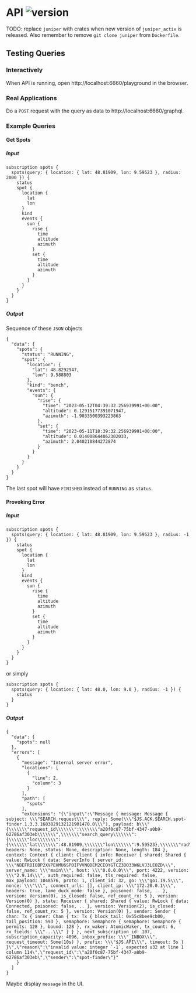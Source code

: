 # API ![version](https://img.shields.io/badge/v0.0.0-blue.svg)

TODO: replace `juniper` with crates when new version of `juniper_actix` is released.
Also remember to remove `git clone juniper` from `Dockerfile`.

## Testing Queries

### Interactively

When API is running, open http://localhost:6660/playground in the browser.

### Real Applications

Do a `POST` request with the query as data to http://localhost:6660/graphql.

### Example Queries

#### Get Spots

##### Input

```
subscription spots {
  spots(query: { location: { lat: 48.81909, lon: 9.59523 }, radius: 2000 }) {
    status
    spot {
      location {
        lat
        lon
      }
      kind
      events {
        sun {
          rise {
            time
            altitude
            azimuth
          }
          set {
            time
            altitude
            azimuth
          }
        }
      }
    }
  }
}
```

##### Output

Sequence of these `JSON` objects

```
{
  "data": {
    "spots": {
      "status": "RUNNING",
      "spot": {
        "location": {
          "lat": 48.8292947,
          "lon": 9.588803
        },
        "kind": "bench",
        "events": {
          "sun": {
            "rise": {
              "time": "2023-05-12T04:39:32.256939991+00:00",
              "altitude": 0.12915177391071947,
              "azimuth": -1.9033500393223863
            },
            "set": {
              "time": "2023-05-11T18:39:32.256939991+00:00",
              "altitude": 0.014008644862302033,
              "azimuth": 2.040210844272874
            }
          }
        }
      }
    }
  }
}
```

The last spot will have `FINISHED` instead of `RUNNING` as `status`.

#### Provoking Error

##### Input

```
subscription spots {
  spots(query: { location: { lat: 48.81909, lon: 9.59523 }, radius: -1 }) {
    status
    spot {
      location {
        lat
        lon
      }
      kind
      events {
        sun {
          rise {
            time
            altitude
            azimuth
          }
          set {
            time
            altitude
            azimuth
          }
        }
      }
    }
  }
}
```

or simply
```
subscription spots {
  spots(query: { location: { lat: 48.0, lon: 9.0 }, radius: -1 }) {
    status
  }
}
```

##### Output

```
{
  "data": {
    "spots": null
  },
  "errors": [
    {
      "message": "Internal server error",
      "locations": [
        {
          "line": 2,
          "column": 3
        }
      ],
      "path": [
        "spots"
      ],
      "extensions": "{\"input\":\"Message { message: Message { subject: \\\"SEARCH.request\\\", reply: Some(\\\"$JS.ACK.SEARCH.spot-finder.1.3.3.1683829132121901470.0\\\"), payload: b\\\"{\\\\\\\"request_id\\\\\\\":\\\\\\\"a20f0c87-75bf-4347-a0b9-62786af303eb\\\\\\\",\\\\\\\"search_query\\\\\\\":{\\\\\\\"loc\\\\\\\":{\\\\\\\"lat\\\\\\\":48.81909,\\\\\\\"lon\\\\\\\":9.59523},\\\\\\\"rad\\\\\\\":-1}}\\\", headers: None, status: None, description: None, length: 184 }, context: Context { client: Client { info: Receiver { shared: Shared { value: RwLock { data: ServerInfo { server_id: \\\"NBEFROIOBP2XVPEHMU6SPDIFVVNQDEM2CEOYGTCZ3DO33W6LVJ3LEOZD\\\", server_name: \\\"main\\\", host: \\\"0.0.0.0\\\", port: 4222, version: \\\"2.9.14\\\", auth_required: false, tls_required: false, max_payload: 1048576, proto: 1, client_id: 32, go: \\\"go1.19.5\\\", nonce: \\\"\\\", connect_urls: [], client_ip: \\\"172.20.0.1\\\", headers: true, lame_duck_mode: false }, poisoned: false, .. }, version: Version(0), is_closed: false, ref_count_rx: 5 }, version: Version(0) }, state: Receiver { shared: Shared { value: RwLock { data: Connected, poisoned: false, .. }, version: Version(2), is_closed: false, ref_count_rx: 5 }, version: Version(0) }, sender: Sender { chan: Tx { inner: Chan { tx: Tx { block_tail: 0x55c8bee9cb00, tail_position: 593 }, semaphore: Semaphore { semaphore: Semaphore { permits: 128 }, bound: 128 }, rx_waker: AtomicWaker, tx_count: 6, rx_fields: \\\"...\\\" } } }, next_subscription_id: 107, subscription_capacity: 4096, inbox_prefix: \\\"_INBOX\\\", request_timeout: Some(10s) }, prefix: \\\"$JS.API\\\", timeout: 5s } }\",\"reason\":\"invalid value: integer `-1`, expected u32 at line 1 column 114\",\"request_id\":\"a20f0c87-75bf-4347-a0b9-62786af303eb\",\"sender\":\"spot-finder\"}"
    }
  ]
}
```

Maybe display `message` in the UI.
